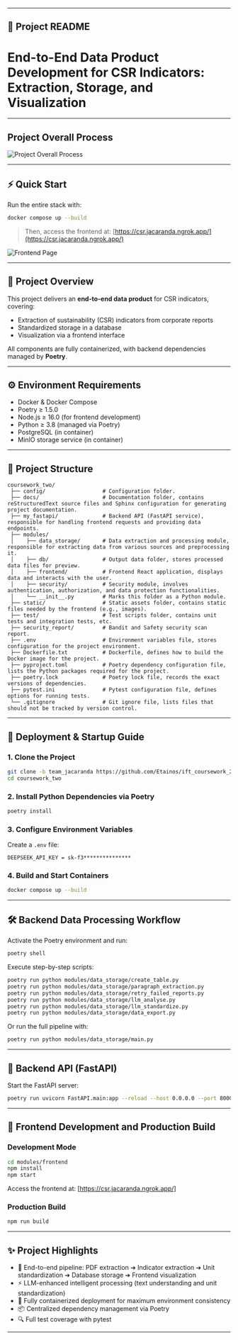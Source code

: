 
---

## 📄 Project README 
# End-to-End Data Product Development for CSR Indicators: Extraction, Storage, and Visualization

---

## Project Overall Process
![Project Overall Process](https://raw.githubusercontent.com/Etainos/ift_coursework_2024/team_jacaranda/team_jacaranda/coursework_two/static/Project_Process.jpg)

---
## ⚡ Quick Start

Run the entire stack with:

```bash
docker compose up --build
```

> Then, access the frontend at: [https://csr.jacaranda.ngrok.app/](https://csr.jacaranda.ngrok.app/)

![Frontend Page](https://raw.githubusercontent.com/Etainos/ift_coursework_2024/team_jacaranda/team_jacaranda/coursework_two/static/Frontend_Page.jpg)

---

## 📌 Project Overview
This project delivers an **end-to-end data product** for CSR indicators, covering:

- Extraction of sustainability (CSR) indicators from corporate reports
- Standardized storage in a database
- Visualization via a frontend interface

All components are fully containerized, with backend dependencies managed by **Poetry**.

---

## ⚙️ Environment Requirements
- Docker & Docker Compose
- Poetry ≥ 1.5.0
- Node.js ≥ 16.0 (for frontend development)
- Python ≥ 3.8 (managed via Poetry)
- PostgreSQL (in container)
- MinIO storage service (in container)

---

## 📂 Project Structure
```
coursework_two/
 ├── config/                  # Configuration folder.
 ├── docs/                    # Documentation folder, contains reStructuredText source files and Sphinx configuration for generating project documentation.
 ├── my_fastapi/              # Backend API (FastAPI service), responsible for handling frontend requests and providing data endpoints.
 ├── modules/
 │    ├── data_storage/       # Data extraction and processing module, responsible for extracting data from various sources and preprocessing it.
 │    ├── db/                 # Output data folder, stores processed data files for preview.
 │    ├── frontend/           # Frontend React application, displays data and interacts with the user.
 │    ├── security/           # Security module, involves authentication, authorization, and data protection functionalities.
 │    └── __init__.py         # Marks this folder as a Python module.
 ├── static/                  # Static assets folder, contains static files needed by the frontend (e.g., images).
 ├── test/                    # Test scripts folder, contains unit tests and integration tests, etc.
 ├── security_report/         # Bandit and Safety security scan report.
 ├── .env                     # Environment variables file, stores configuration for the project environment.
 ├── Dockerfile.txt           # Dockerfile, defines how to build the Docker image for the project.
 ├── pyproject.toml           # Poetry dependency configuration file, lists the Python packages required for the project.
 ├── poetry.lock              # Poetry lock file, records the exact versions of dependencies.
 ├── pytest.ini               # Pytest configuration file, defines options for running tests.
 └── .gitignore               # Git ignore file, lists files that should not be tracked by version control.
```

---

## 🚀 Deployment & Startup Guide

### 1. Clone the Project
```bash
git clone -b team_jacaranda https://github.com/Etainos/ift_coursework_2024.git
cd coursework_two
```

### 2. Install Python Dependencies via Poetry
```bash
poetry install
```

### 3. Configure Environment Variables
Create a `.env` file:
```
DEEPSEEK_API_KEY = sk-f3***************
```

### 4. Build and Start Containers
```bash
docker compose up --build
```

---

## 🛠️ Backend Data Processing Workflow

Activate the Poetry environment and run:

```bash
poetry shell
```

Execute step-by-step scripts:
```bash
poetry run python modules/data_storage/create_table.py
poetry run python modules/data_storage/paragraph_extraction.py
poetry run python modules/data_storage/retry_failed_reports.py
poetry run python modules/data_storage/llm_analyse.py
poetry run python modules/data_storage/llm_standardize.py
poetry run python modules/data_storage/data_export.py
```
Or run the full pipeline with:
```bash
poetry run python modules/data_storage/main.py
```

---

## 🔗 Backend API (FastAPI)

Start the FastAPI server:
```bash
poetry run uvicorn FastAPI.main:app --reload --host 0.0.0.0 --port 8000
```

---

## 🎨 Frontend Development and Production Build

### Development Mode
```bash
cd modules/frontend
npm install
npm start
```
Access the frontend at: [https://csr.jacaranda.ngrok.app/]

### Production Build
```bash
npm run build
```

---

## ✨ Project Highlights
- 📑 End-to-end pipeline: PDF extraction ➔ Indicator extraction ➔ Unit standardization ➔ Database storage ➔ Frontend visualization
- ⚡ LLM-enhanced intelligent processing (text understanding and unit standardization)
- 🐳 Fully containerized deployment for maximum environment consistency
- 📦 Centralized dependency management via Poetry
- 🔍 Full test coverage with pytest

---
